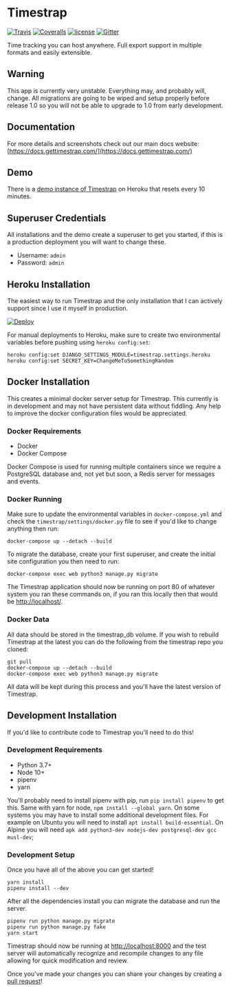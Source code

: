 # Timestrap

[![Travis](https://img.shields.io/travis/overshard/timestrap.svg?style=for-the-badge)](https://travis-ci.org/overshard/timestrap) [![Coveralls](https://img.shields.io/coveralls/overshard/timestrap.svg?style=for-the-badge)](https://coveralls.io/github/overshard/timestrap) [![license](https://img.shields.io/github/license/overshard/timestrap.svg?style=for-the-badge)](https://github.com/overshard/timestrap/blob/master/LICENSE.md) [![Gitter](https://img.shields.io/gitter/room/nwjs/nw.js.svg?style=for-the-badge)](https://gitter.im/overshard/timestrap)

Time tracking you can host anywhere. Full export support in
multiple formats and easily extensible.

## Warning

This app is currently very unstable. Everything may, and probably will, change.
All migrations are going to be wiped and setup properly before release 1.0 so
you will not be able to upgrade to 1.0 from early development.

## Documentation

For more details and screenshots check out our main docs website:
[https://docs.gettimestrap.com/](https://docs.gettimestrap.com/)

## Demo

There is a [demo instance of Timestrap](https://timestrap.herokuapp.com/) on
Heroku that resets every 10 minutes.

## Superuser Credentials

All installations and the demo create a superuser to get you started, if this
is a production deployment you will want to change these.

- Username: `admin`
- Password: `admin`

## Heroku Installation

The easiest way to run Timestrap and the only installation that I can actively
support since I use it myself in production.

[![Deploy](https://www.herokucdn.com/deploy/button.svg)](https://heroku.com/deploy?template=https://github.com/overshard/timestrap)

For manual deployments to Heroku, make sure to create two environmental
variables before pushing using `heroku config:set`:

    heroku config:set DJANGO_SETTINGS_MODULE=timestrap.settings.heroku
    heroku config:set SECRET_KEY=ChangeMeToSomethingRandom

## Docker Installation

This creates a minimal docker server setup for Timestrap. This currently is
in development and may not have persistent data without fiddling. Any help to
improve the docker configuration files would be appreciated.

### Docker Requirements

- Docker
- Docker Compose

Docker Compose is used for running multiple containers since we require a
PostgreSQL database and, not yet but soon, a Redis server for messages and
events.

### Docker Running

Make sure to update the environmental variables in `docker-compose.yml` and
check the `timestrap/settings/docker.py` file to see if you'd like to change
anything then run:

    docker-compose up --detach --build

To migrate the database, create your first superuser, and create the initial
site configuration you then need to run:

    docker-compose exec web python3 manage.py migrate

The Timestrap application should now be running on port 80 of whatever system
you ran these commands on, if you ran this locally then that would be
[http://localhost/](http://localhost/).

### Docker Data

All data should be stored in the timestrap_db volume. If you wish to rebuild
Timestrap at the latest you can do the following from the timestrap repo you
cloned:

    git pull
    docker-compose up --detach --build
    docker-compose exec web python3 manage.py migrate

All data will be kept during this process and you'll have the latest version
of Timestrap.

## Development Installation

If you'd like to contribute code to Timestrap you'll need to do this!

### Development Requirements

- Python 3.7+
- Node 10+
- pipenv
- yarn

You'll probably need to install pipenv with pip, run `pip install pipenv` to
get this. Same with yarn for node, `npm install --global yarn`. On some systems
you may have to install some additional development files. For example on
Ubuntu you will need to install `apt install build-essential`. On Alpine you
will need `apk add python3-dev nodejs-dev postgresql-dev gcc musl-dev`;

### Development Setup

Once you have all of the above you can get started!

    yarn install
    pipenv install --dev

After all the dependencies install you can migrate the database and run the
server.

    pipenv run python manage.py migrate
    pipenv run python manage.py fake
    yarn start

Timestrap should now be running at [http://localhost:8000](http://localhost:8000)
and the test server will automatically recognize and recompile changes to any
file allowing for quick modification and review.

Once you've made your changes you can share your changes by creating a
[pull request](https://github.com/overshard/timestrap/pulls)!
